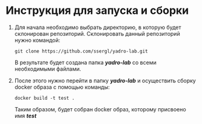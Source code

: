 # Инструкция для запуска и сборки
1. Для начала необходимо выбрать директорию, в которую будет склонирован репозиторий. Склонировать данный репозиторий нужно командой:

   ```
   git clone https://github.com/ssergl/yadro-lab.git
   ```
   В результате будет создана папка ***yadro-lab*** со всеми необходимыми файлами.

2. После этого нужно перейти в папку ***yadro-lab*** и осуществить сборку docker образа с помощью команды:

   ```
   docker build -t test .
   ```
   Таким образом, будет собран docker образ, которому присвоено имя ***test***
   
